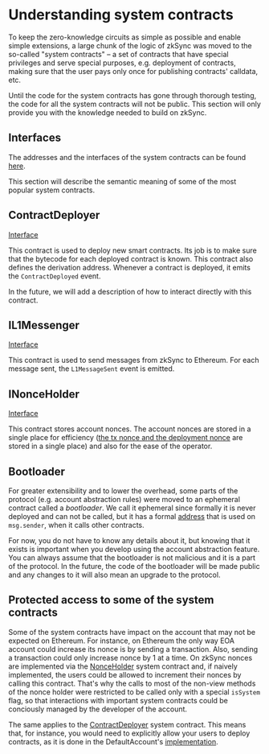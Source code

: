 # Understanding system contracts
To keep the zero-knowledge circuits as simple as possible and enable simple extensions, a large chunk of the logic of zkSync was moved to the so-called "system contracts" – a 
set of contracts that have special privileges and serve special purposes, e.g. deployment of contracts, making sure that the user pays only once for publishing contracts' calldata, etc.

Until the code for the system contracts has gone through thorough testing, the code for all the system contracts will not be public. This section will only provide you with the 
knowledge needed to build on zkSync.

## Interfaces

The addresses and the interfaces of the system contracts can be found [here](https://github.com/matter-labs/v2-testnet-contracts/blob/8de367778f3b7ed7e47ee8233c46c7fe046a75a3/l2/system-contracts/Constants.sol).

This section will describe the semantic meaning of some of the most popular system contracts. 

## ContractDeployer

[Interface](https://github.com/matter-labs/v2-testnet-contracts/blob/8de367778f3b7ed7e47ee8233c46c7fe046a75a3/l2/system-contracts/interfaces/IContractDeployer.sol#L5)

This contract is used to deploy new smart contracts. Its job is to make sure that the bytecode for each deployed contract is known. This contract also defines the derivation 
address. Whenever a contract is deployed, it emits the `ContractDeployed` event.

In the future, we will add a description of how to interact directly with this contract.

## IL1Messenger

[Interface](https://github.com/matter-labs/v2-testnet-contracts/blob/8de367778f3b7ed7e47ee8233c46c7fe046a75a3/l2/system-contracts/interfaces/IL1Messenger.sol#L5)

This contract is used to send messages from zkSync to Ethereum. For each message sent, the `L1MessageSent` event is emitted.

## INonceHolder

[Interface](https://github.com/matter-labs/v2-testnet-contracts/blob/8de367778f3b7ed7e47ee8233c46c7fe046a75a3/l2/system-contracts/interfaces/INonceHolder.sol#L5)

This contract stores account nonces. The account nonces are stored in a single place for efficiency ([the tx nonce and the deployment nonce](./contracts.md#differences-in-create-behaviour) are stored in a single place) and also for the ease of the operator.

## Bootloader

For greater extensibility and to lower the overhead, some parts of the protocol (e.g. account abstraction rules) were moved to an ephemeral contract called a _bootloader_. We call it ephemeral since formally it is never deployed and can not be called, but it has a formal [address](https://github.com/matter-labs/v2-testnet-contracts/blob/8de367778f3b7ed7e47ee8233c46c7fe046a75a3/l2/system-contracts/Constants.sol#L19) that is used on `msg.sender`, when it calls other contracts.

For now, you do not have to know any details about it, but knowing that it exists is important when you develop using the account abstraction feature. You can always assume that the bootloader is not malicious and it is a part of the protocol. In the future, the code of the bootloader will be made public and any changes to it will also mean an upgrade to the protocol.

## Protected access to some of the system contracts

Some of the system contracts have impact on the account that may not be expected on Ethereum. For instance, on Ethereum the only way EOA account could increase its nonce is by sending a transaction. Also, sending a transaction could only increase nonce by 1 at a time. On zkSync nonces are implemented via the [NonceHolder](#inonceholder) system contract and, if naively implemented, the users could be allowed to increment their nonces by calling this contract. That's why the calls to most of the non-view methods of the nonce holder were restricted to be called only with a special `isSystem` flag, so that interactions with important system contracts could be conciously managed by the developer of the account.

The same applies to the [ContractDeployer](#contractdeployer) system contract. This means that, for instance, you would need to explicitly allow your users to deploy contracts, as it is done in the DefaultAccount's [implementation](https://github.com/matter-labs/v2-testnet-contracts/blob/3f4b6f906c649671022794ecb5cfc1151c278d93/l2/system-contracts/DefaultAccount.sol#L88).

